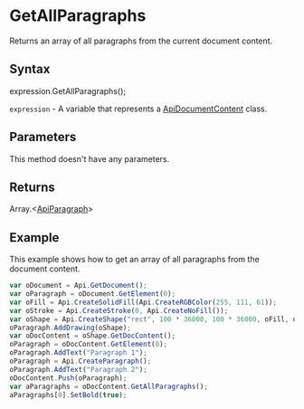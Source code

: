 # GetAllParagraphs

Returns an array of all paragraphs from the current document content.

## Syntax

expression.GetAllParagraphs();

`expression` - A variable that represents a [ApiDocumentContent](../ApiDocumentContent.md) class.

## Parameters

This method doesn't have any parameters.

## Returns

Array.<[ApiParagraph](../../ApiParagraph/ApiParagraph.md)>

## Example

This example shows how to get an array of all paragraphs from the document content.

```javascript
var oDocument = Api.GetDocument();
var oParagraph = oDocument.GetElement(0);
var oFill = Api.CreateSolidFill(Api.CreateRGBColor(255, 111, 61));
var oStroke = Api.CreateStroke(0, Api.CreateNoFill());
var oShape = Api.CreateShape("rect", 100 * 36000, 100 * 36000, oFill, oStroke);
oParagraph.AddDrawing(oShape);
var oDocContent = oShape.GetDocContent();
oParagraph = oDocContent.GetElement(0);
oParagraph.AddText("Paragraph 1");
oParagraph = Api.CreateParagraph();
oParagraph.AddText("Paragraph 2");
oDocContent.Push(oParagraph);
var aParagraphs = oDocContent.GetAllParagraphs();
aParagraphs[0].SetBold(true);
```
